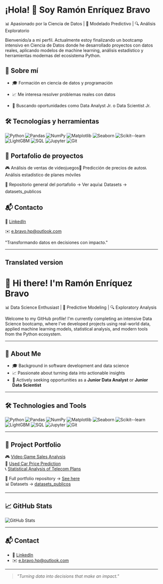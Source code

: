 # ¡Hola! 👋 Soy Ramón Enríquez Bravo

📊 Apasionado por la Ciencia de Datos | 🧠 Modelado Predictivo | 🔍 Análisis Exploratorio

Bienvenido/a a mi perfil. Actualmente estoy finalizando un bootcamp intensivo en Ciencia de Datos donde he desarrollado proyectos con datos reales, aplicando modelos de machine learning, análisis estadístico y herramientas modernas del ecosistema Python.

## 🚀 Sobre mí

- 🎓 Formación en ciencia de datos y programación

- 📈 Me interesa resolver problemas reales con datos

- 🤝 Buscando oportunidades como Data Analyst Jr. o Data Scientist Jr.

## 🛠️ Tecnologías y herramientas

![Python](https://img.shields.io/badge/-Python-3776AB?logo=python&logoColor=fff&style=flat-square)
![Pandas](https://img.shields.io/badge/-Pandas-150458?logo=pandas&logoColor=white&style=flat-square)
![NumPy](https://img.shields.io/badge/-NumPy-013243?logo=numpy&logoColor=white&style=flat-square)
![Matplotlib](https://img.shields.io/badge/-Matplotlib-11557c?logo=matplotlib&logoColor=white&style=flat-square)
![Seaborn](https://img.shields.io/badge/-Seaborn-0d2b56?style=flat-square)
![Scikit--learn](https://img.shields.io/badge/-Scikit--Learn-F7931E?logo=scikit-learn&logoColor=white&style=flat-square)
![LightGBM](https://img.shields.io/badge/-LightGBM-9ACD32?style=flat-square)
![SQL](https://img.shields.io/badge/-SQL-4479A1?logo=postgresql&logoColor=white&style=flat-square)
![Jupyter](https://img.shields.io/badge/-Jupyter-F37626?logo=jupyter&logoColor=white&style=flat-square)
![Git](https://img.shields.io/badge/-Git-F05032?logo=git&logoColor=white&style=flat-square)

## 📂 Portafolio de proyectos

🎮 Análisis de ventas de videojuegos🚗 Predicción de precios de autos📞 Análisis estadístico de planes móviles

📁 Repositorio general del portafolio → Ver aquí📊 Datasets → datasets_publicos

## 📬 Contacto

💼 [LinkedIn](https://www.linkedin.com/in/ramon-wh-bravo-19a352290/)

✉️ [e.bravo.hp@outlook.com](mailto:ramon@example.com)

"Transformando datos en decisiones con impacto."

---

## Translated version

# 👋 Hi there! I'm Ramón Enríquez Bravo

📊 Data Science Enthusiast | 🧠 Predictive Modeling | 🔍 Exploratory Analysis

Welcome to my GitHub profile! I'm currently completing an intensive Data Science bootcamp, where I've developed projects using real-world data, applied machine learning models, statistical analysis, and modern tools from the Python ecosystem.

---

## 🚀 About Me

- 🎓 Background in software development and data science
- 📈 Passionate about turning data into actionable insights
- 🤝 Actively seeking opportunities as a **Junior Data Analyst** or **Junior Data Scientist**

---

## 🛠️ Technologies and Tools

![Python](https://img.shields.io/badge/-Python-3776AB?logo=python&logoColor=fff&style=flat-square)
![Pandas](https://img.shields.io/badge/-Pandas-150458?logo=pandas&logoColor=white&style=flat-square)
![NumPy](https://img.shields.io/badge/-NumPy-013243?logo=numpy&logoColor=white&style=flat-square)
![Matplotlib](https://img.shields.io/badge/-Matplotlib-11557c?logo=matplotlib&logoColor=white&style=flat-square)
![Seaborn](https://img.shields.io/badge/-Seaborn-0d2b56?style=flat-square)
![Scikit--learn](https://img.shields.io/badge/-Scikit--Learn-F7931E?logo=scikit-learn&logoColor=white&style=flat-square)
![LightGBM](https://img.shields.io/badge/-LightGBM-9ACD32?style=flat-square)
![SQL](https://img.shields.io/badge/-SQL-4479A1?logo=postgresql&logoColor=white&style=flat-square)
![Jupyter](https://img.shields.io/badge/-Jupyter-F37626?logo=jupyter&logoColor=white&style=flat-square)
![Git](https://img.shields.io/badge/-Git-F05032?logo=git&logoColor=white&style=flat-square)

---

## 📂 Project Portfolio

🎮 [Video Game Sales Analysis](https://github.com/Ramon-Bravo/data_portafolio/tree/main/analisis_datos_videojuegos)<br>
🚗 [Used Car Price Prediction](https://github.com/Ramon-Bravo/data_portafolio/tree/main/proyecciones_precios)<br>
📞 [Statistical Analysis of Telecom Plans](https://github.com/Ramon-Bravo/data_portafolio/tree/main/analisis_estadistico)

📁 Full portfolio repository → [See here](https://github.com/Ramon-Bravo/data_portafolio)<br>
📊 Datasets → [datasets_publicos](https://github.com/Ramon-Bravo/datasets_publicos)

---

## 📈 GitHub Stats

![GitHub Stats](https://github-readme-stats.vercel.app/api?username=Ramon-Bravo&show_icons=true&theme=default&hide=stars)

---

## 📬 Contact

- 💼 [LinkedIn](https://www.linkedin.com/in/ramon-wh-bravo-19a352290/)
- ✉️ [e.bravo.hp@outlook.com](mailto:e.bravo.hp@outlook.com)

---

> *"Turning data into decisions that make an impact."*
